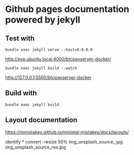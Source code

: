 # Github pages documentation powered by jekyll

## Test with 

```
bundle exec jekyll serve --host=0.0.0.0
```
http://exp.ubuntu.local:4000/btcpayserver-docker/

```
bundle exec jekyll build --watch
```
http://127.0.0.1:5500/btcpayserver-docker

## Build with

```
bundle exec jekyll build
```

## Layout documentation

https://mmistakes.github.io/minimal-mistakes/docs/layouts/


identify *
convert -resize 50% img_unsplash_source_.jpg img_unsplash_source_res.jpg
